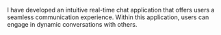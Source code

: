 I have developed an intuitive real-time chat application that offers users a seamless communication experience. Within this application, users can engage in dynamic conversations with others.
